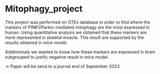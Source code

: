 # Mitophagy_project

This project was performed on GTEx database in order to find where the markers of PINK1/Parkin-mediated mitophagy are the most expressed in human. 
Using quantitative analysis we obtained that these markers are more represented in skeletal muscle. This result are supported by the results obtained in mice model.

Additionnaly we wanted to know how these markers are expressed in brain subgrouped to justify negative result in mice model.

→ Paper will be send to a journal end of September 2023.
